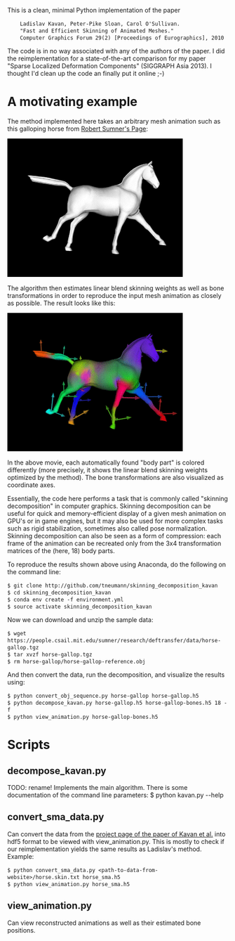 
This is a clean, minimal Python implementation of the paper

        Ladislav Kavan, Peter-Pike Sloan, Carol O'Sullivan.
        "Fast and Efficient Skinning of Animated Meshes."
        Computer Graphics Forum 29(2) [Proceedings of Eurographics], 2010

The code is in no way associated with any of the authors of the paper. I did the reimplementation for a state-of-the-art comparison for my paper "Sparse Localized Deformation Components" (SIGGRAPH Asia 2013). I thought I'd clean up the code an finally put it online ;-)

# A motivating example

The method implemented here takes an arbitrary mesh animation such as this galloping horse from [Robert Sumner's Page](https://people.csail.mit.edu/sumner/research/deftransfer/data.html):

![](horse_input.gif) 

The algorithm then estimates linear blend skinning weights as well as bone transformations in order to reproduce the input mesh animation as closely as possible. The result looks like this:

![](horse_output.gif)

In the above movie, each automatically found "body part" is colored differently (more precisely, it shows the linear blend skinning weights optimized by the method). The bone transformations are also visualized as coordinate axes. 

Essentially, the code here performs a task that is commonly called "skinning decomposition" in computer graphics. Skinning decomposition can be useful for quick and memory-efficient display of a given mesh animation on GPU's or in game engines, but it may also be used for more complex tasks such as rigid stabilization, sometimes also called pose normalization. Skinning decomposition can also be seen as a form of compression: each frame of the animation can be recreated only from the 3x4 transformation matrices of the (here, 18) body parts. 

To reproduce the results shown above using Anaconda, do the following on the command line:
```
$ git clone http://github.com/tneumann/skinning_decomposition_kavan
$ cd skinning_decomposition_kavan
$ conda env create -f environment.yml
$ source activate skinning_decomposition_kavan
```
Now we can download and unzip the sample data:
```
$ wget https://people.csail.mit.edu/sumner/research/deftransfer/data/horse-gallop.tgz
$ tar xvzf horse-gallop.tgz
$ rm horse-gallop/horse-gallop-reference.obj
```
And then convert the data, run the decomposition, and visualize the results using:
```
$ python convert_obj_sequence.py horse-gallop horse-gallop.h5 
$ python decompose_kavan.py horse-gallop.h5 horse-gallop-bones.h5 18 -f
$ python view_animation.py horse-gallop-bones.h5
```

# Scripts

## decompose_kavan.py

TODO: rename!
Implements the main algorithm. There is some documentation of the command line parameters:
$ python kavan.py --help

## convert_sma_data.py

Can convert the data from the 
[project page of the paper of Kavan et al.](https://www.cs.utah.edu/~ladislav/kavan10fast/kavan10fast.html)
into hdf5 format to be viewed with view_animation.py.
This is mostly to check if our reimplementation yields the same results as Ladislav's method.
Example:
```
$ python convert_sma_data.py <path-to-data-from-website>/horse.skin.txt horse_sma.h5
$ python view_animation.py horse_sma.h5
```

## view_animation.py

Can view reconstructed animations as well as their estimated bone positions.

